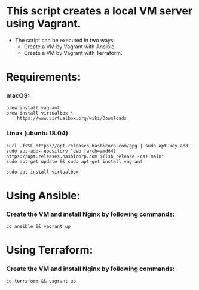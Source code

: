 # This script creates a local VM server using Vagrant.

- The script can be executed in two ways:
    - Create a VM by Vagrant with Ansible.
    - Create a VM by Vagrant with Terraform.

# Requirements:
### macOS:
```
brew install vagrant
brew install virtualbox \
    https://www.virtualbox.org/wiki/Downloads
```
### Linux (ubuntu 18.04)
```
curl -fsSL https://apt.releases.hashicorp.com/gpg | sudo apt-key add -
sudo apt-add-repository "deb [arch=amd64] https://apt.releases.hashicorp.com $(lsb_release -cs) main"
sudo apt-get update && sudo apt-get install vagrant

sudo apt install virtualbox
```
# Using Ansible:
### Create the VM and install Nginx by following commands:
```
cd ansible && vagrant up
```
# Using Terraform:
### Create the VM and install Nginx by following commands:
```
cd terraform && vagrant up
```
